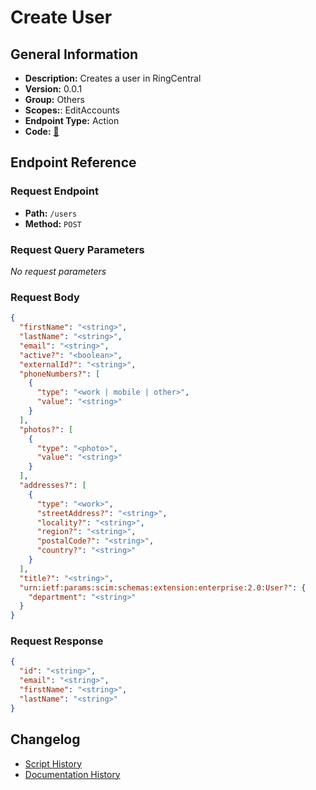 # Create User

## General Information

- **Description:** Creates a user in RingCentral
- **Version:** 0.0.1
- **Group:** Others
- **Scopes:**: EditAccounts
- **Endpoint Type:** Action
- **Code:** [🔗](https://github.com/NangoHQ/integration-templates/tree/main/integrations/ring-central-sandbox/actions/create-user.ts)

## Endpoint Reference

### Request Endpoint

- **Path:** `/users`
- **Method:** `POST`

### Request Query Parameters

_No request parameters_

### Request Body

```json
{
  "firstName": "<string>",
  "lastName": "<string>",
  "email": "<string>",
  "active?": "<boolean>",
  "externalId?": "<string>",
  "phoneNumbers?": [
    {
      "type": "<work | mobile | other>",
      "value": "<string>"
    }
  ],
  "photos?": [
    {
      "type": "<photo>",
      "value": "<string>"
    }
  ],
  "addresses?": [
    {
      "type": "<work>",
      "streetAddress?": "<string>",
      "locality?": "<string>",
      "region?": "<string>",
      "postalCode?": "<string>",
      "country?": "<string>"
    }
  ],
  "title?": "<string>",
  "urn:ietf:params:scim:schemas:extension:enterprise:2.0:User?": {
    "department": "<string>"
  }
}
```

### Request Response

```json
{
  "id": "<string>",
  "email": "<string>",
  "firstName": "<string>",
  "lastName": "<string>"
}
```

## Changelog

- [Script History](https://github.com/NangoHQ/integration-templates/commits/main/integrations/ring-central-sandbox/actions/create-user.ts)
- [Documentation History](https://github.com/NangoHQ/integration-templates/commits/main/integrations/ring-central-sandbox/actions/create-user.md)
